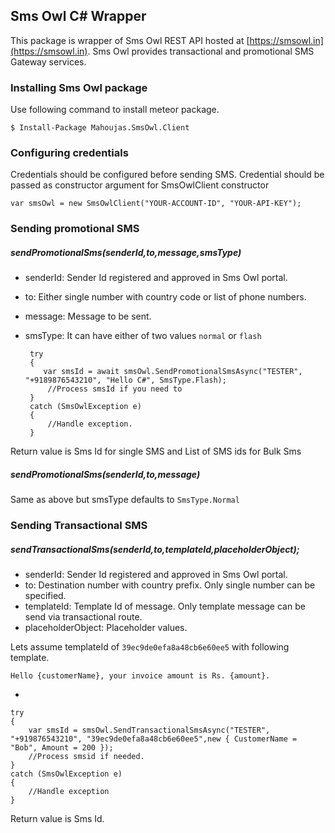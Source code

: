 ## Sms Owl C# Wrapper

This package is wrapper of Sms Owl REST API hosted at [https://smsowl.in](https://smsowl.in). Sms Owl provides transactional and promotional SMS Gateway services.

### Installing Sms Owl package

Use following command to install meteor package.

	$ Install-Package Mahoujas.SmsOwl.Client

### Configuring credentials

Credentials should be configured before sending SMS. Credential should be passed as constructor argument for SmsOwlClient constructor
	
	var smsOwl = new SmsOwlClient("YOUR-ACCOUNT-ID", "YOUR-API-KEY");


### Sending promotional SMS


##### sendPromotionalSms(senderId,to,message,smsType)

 - senderId: Sender Id registered and approved in Sms Owl portal.
 - to: Either single number with country code or list of phone numbers.
 - message: Message to be sent.
 - smsType: It can have either of two values `normal` or `flash`
	
	
	
		try
		{
		   var smsId = await smsOwl.SendPromotionalSmsAsync("TESTER", "+9189876543210", "Hello C#", SmsType.Flash);
		   	//Process smsId if you need to
		}
		catch (SmsOwlException e)
		{
		    //Handle exception.
		}

Return value is Sms Id for single SMS and List of SMS ids for Bulk Sms


##### sendPromotionalSms(senderId,to,message)

Same as above but smsType defaults to `SmsType.Normal`

### Sending Transactional SMS

##### sendTransactionalSms(senderId,to,templateId,placeholderObject);

 - senderId: Sender Id registered and approved in Sms Owl portal.
 - to: Destination number with country prefix. Only single number can be specified.
 - templateId: Template Id of message. Only template message can be send via transactional route.
 - placeholderObject: Placeholder values.

Lets assume templateId of `39ec9de0efa8a48cb6e60ee5` with following template.

	Hello {customerName}, your invoice amount is Rs. {amount}.

-


	try
    {
        var smsId = smsOwl.SendTransactionalSmsAsync("TESTER", "+919876543210", "39ec9de0efa8a48cb6e60ee5",new { CustomerName = "Bob", Amount = 200 });
        //Process smsid if needed.
    }
    catch (SmsOwlException e)
    {
        //Handle exception
    }


Return value is Sms Id.